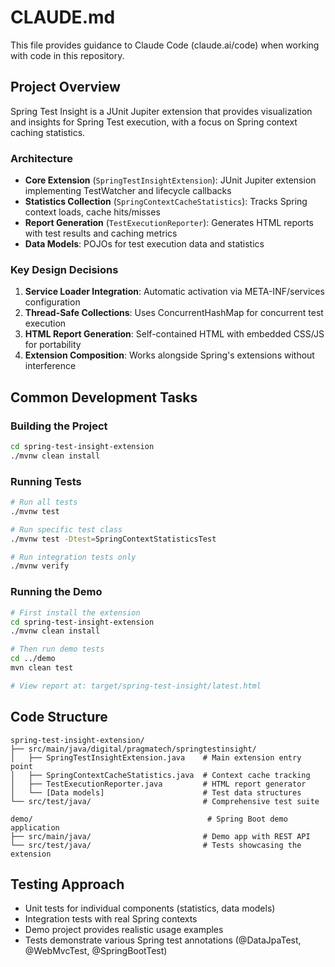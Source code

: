 # CLAUDE.md

This file provides guidance to Claude Code (claude.ai/code) when working with code in this repository.

## Project Overview

Spring Test Insight is a JUnit Jupiter extension that provides visualization and insights for Spring Test execution, with a focus on Spring context caching statistics.

### Architecture

- **Core Extension** (`SpringTestInsightExtension`): JUnit Jupiter extension implementing TestWatcher and lifecycle callbacks
- **Statistics Collection** (`SpringContextCacheStatistics`): Tracks Spring context loads, cache hits/misses
- **Report Generation** (`TestExecutionReporter`): Generates HTML reports with test results and caching metrics
- **Data Models**: POJOs for test execution data and statistics

### Key Design Decisions

1. **Service Loader Integration**: Automatic activation via META-INF/services configuration
2. **Thread-Safe Collections**: Uses ConcurrentHashMap for concurrent test execution
3. **HTML Report Generation**: Self-contained HTML with embedded CSS/JS for portability
4. **Extension Composition**: Works alongside Spring's extensions without interference

## Common Development Tasks

### Building the Project

```bash
cd spring-test-insight-extension
./mvnw clean install
```

### Running Tests

```bash
# Run all tests
./mvnw test

# Run specific test class
./mvnw test -Dtest=SpringContextStatisticsTest

# Run integration tests only
./mvnw verify
```

### Running the Demo

```bash
# First install the extension
cd spring-test-insight-extension
./mvnw clean install

# Then run demo tests
cd ../demo
mvn clean test

# View report at: target/spring-test-insight/latest.html
```

## Code Structure

```
spring-test-insight-extension/
├── src/main/java/digital/pragmatech/springtestinsight/
│   ├── SpringTestInsightExtension.java    # Main extension entry point
│   ├── SpringContextCacheStatistics.java  # Context cache tracking
│   ├── TestExecutionReporter.java         # HTML report generator
│   └── [Data models]                      # Test data structures
└── src/test/java/                         # Comprehensive test suite

demo/                                       # Spring Boot demo application
├── src/main/java/                         # Demo app with REST API
└── src/test/java/                         # Tests showcasing the extension
```

## Testing Approach

- Unit tests for individual components (statistics, data models)
- Integration tests with real Spring contexts
- Demo project provides realistic usage examples
- Tests demonstrate various Spring test annotations (@DataJpaTest, @WebMvcTest, @SpringBootTest)